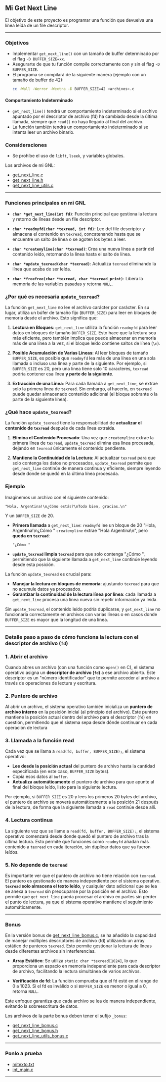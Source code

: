 ## Mi Get Next Line

El objetivo de este proyecto es programar una función que devuelva una línea leída de un file descriptor.


---

### Objetivos

- Implementar `get_next_line()` con un tamaño de buffer determinado por el flag `-D BUFFER_SIZE=xx`.
- Asegurarte de que tu función compile correctamente con y sin el flag `-D BUFFER_SIZE`.
- El programa se compilará de la siguiente manera (ejemplo con un tamaño de buffer de 42):
  ```bash
  cc -Wall -Werror -Wextra -D BUFFER_SIZE=42 <archivos>.c
  ```

#### Comportamiento Indeterminado

- `get_next_line()` tendrá un comportamiento indeterminado si el archivo apuntado por el descriptor de archivo (fd) ha cambiado desde la última llamada, siempre que `read()` no haya llegado al final del archivo.
- La función también tendrá un comportamiento indeterminado si se intenta leer un archivo binario.

### Consideraciones

- Se prohíbe el uso de `libft`, `lseek`, y variables globales.

Los archivos de mi GNL:
- [get_next_line.c](https://github.com/briveraarg/Get-Next-Line/blob/main/get_next_line.c)
- [get_next_line.h](https://github.com/briveraarg/Get-Next-Line/blob/main/get_next_line.h)
- [get_next_line_utils.c](https://github.com/briveraarg/Get-Next-Line/blob/main/get_next_line_utils.c)

----

### Funciones principales en mi GNL

- **`char *get_next_line(int fd)`**: 
  Función principal que gestiona la lectura y retorno de líneas desde un file descriptor.
  
- **`char *readmyfd(char *texread, int fd)`**: 
  Lee del file descriptor y almacena el contenido en `texread`, concatenando hasta que se encuentre un salto de línea o se agoten los bytes a leer.

- **`char *createmyline(char *texread)`**: 
  Crea una nueva línea a partir del contenido leído, retornando la línea hasta el salto de línea.

- **`char *update_texread(char *texread)`**: 
  Actualiza `texread` eliminando la línea que acaba de ser leída.

- **`char *freefree(char *texread, char *texread_print)`**: 
  Libera la memoria de las variables pasadas y retorna `NULL`.

### ¿Por qué es necesaria `update_texread`?

La función `get_next_line` no lee el archivo carácter por carácter. En su lugar, utiliza un búfer de tamaño fijo (`BUFFER_SIZE`) para leer en bloques de memoria desde el archivo. Esto significa que:

1. **Lectura en Bloques**: `get_next_line` utiliza la función `readmyfd` para leer datos en bloques de tamaño `BUFFER_SIZE`. Esto hace que la lectura sea más eficiente, pero también implica que puede almacenar en memoria más de una línea a la vez, si el bloque leído contiene saltos de línea (`\n`).
   
2. **Posible Acumulación de Varias Líneas**: Al leer bloques de tamaño `BUFFER_SIZE`, es posible que `readmyfd` lea más de una línea en una sola llamada o incluso una línea y parte de la siguiente. Por ejemplo, si `BUFFER_SIZE` es 20, pero una línea tiene solo 10 caracteres, `texread` podría contener esa línea **y parte de la siguiente**.

3. **Extracción de una Línea**: Para cada llamada a `get_next_line`, se extrae solo la primera línea de `texread`. Sin embargo, al hacerlo, en `texread` puede quedar almacenado contenido adicional (el bloque sobrante o la parte de la siguiente línea).

### ¿Qué hace `update_texread`?

La función `update_texread` tiene la responsabilidad de **actualizar el contenido de `texread`** después de cada línea extraída. 

1. **Elimina el Contenido Procesado**: Una vez que `createmyline` extrae la primera línea de `texread`, `update_texread` elimina esa línea procesada, dejando en `texread` únicamente el contenido pendiente.

2. **Mantiene la Continuidad de la Lectura**: Al actualizar `texread` para que solo contenga los datos no procesados, `update_texread` permite que `get_next_line` continúe de manera continua y eficiente, siempre leyendo desde donde se quedó en la última línea procesada.

### Ejemplo

Imaginemos un archivo con el siguiente contenido:
```
"Hola, Argentina!\n¿Cómo estás?\nTodo bien, gracias.\n"

```
Y un `BUFFER_SIZE` de 20.

- **Primera llamada** a `get_next_line`:
`readmyfd` lee un bloque de 20 "Hola, Argentina!\n¿Cómo "
`createmyline` extrae "Hola Argentina\n", pero **queda en `texread`**:

  ```
  "¿Cómo "

  ```

- **`update_texread` limpia `texread`** para que solo contenga "¿Cómo ", permitiendo que la siguiente llamada a `get_next_line` continúe leyendo desde esta posición.


La función `update_texread` es crucial para:
- **Manejar la lectura en bloques de memoria**: ajustando `texread` para que no acumule datos ya procesados.
- **Garantizar la continuidad de la lectura línea por línea**: cada llamada a `get_next_line` procesa una línea nueva sin repetir información ya leída.

Sin `update_texread`, el contenido leído podría duplicarse, y `get_next_line` no funcionaría correctamente en archivos con varias líneas o en casos donde `BUFFER_SIZE` es mayor que la longitud de una línea.


----

### Detalle paso a paso de cómo funciona la lectura con el descriptor de archivo (`fd`)

### 1. Abrir el archivo
Cuando abres un archivo (con una función como `open()` en C), el sistema operativo asigna un **descriptor de archivo (`fd`)** a ese archivo abierto. Este descriptor es un "número identificador" que te permite acceder al archivo a través de operaciones de lectura y escritura.

### 2. Puntero de archivo
Al abrir un archivo, el sistema operativo también inicializa un **puntero de archivo interno** en la posición inicial (al principio del archivo). Este puntero mantiene la posición actual dentro del archivo para el descriptor (`fd`) en cuestión, permitiendo que el sistema sepa desde dónde continuar en cada operación de lectura 

### 3. Llamada a la función read
Cada vez que se llama a `read(fd, buffer, BUFFER_SIZE);`, el sistema operativo:
   - **Lee desde la posición actual** del puntero de archivo hasta la cantidad especificada (en este caso, `BUFFER_SIZE` bytes).
   - Copia esos datos al `buffer`.
   - **Actualiza automáticamente** el puntero de archivo para que apunte al final del bloque leído, listo para la siguiente lectura.

Por ejemplo, si `BUFFER_SIZE` es 20 y lees los primeros 20 bytes del archivo, el puntero de archivo se moverá automáticamente a la posición 21 después de la lectura, de forma que la siguiente llamada a `read` continúe desde allí.

### 4. Lectura continua
La siguiente vez que se llame a `read(fd, buffer, BUFFER_SIZE);`, el sistema operativo comenzará desde donde quedó el puntero de archivo tras la última lectura. Esto permite que funciones como `readmyfd` añadan más contenido a `texread` en cada iteración, sin duplicar datos que ya fueron leídos.

### 5. No depende de `texread`
Es importante ver que el puntero de archivo no tiene relación con `texread`. El puntero es gestionado de manera independiente por el sistema operativo. **`texread` solo almacena el texto leído**, y cualquier dato adicional que se lea se anexa a `texread` sin preocuparse por la posición en el archivo. Esto permite que `get_next_line` pueda procesar el archivo en partes sin perder el punto de lectura, ya que el sistema operativo mantiene el seguimiento automáticamente.

----

### Bonus

En la versión bonus de [get_next_line_bonus.c](https://github.com/briveraarg/Get-Next-Line/blob/main/get_next_line_bonus.c), se ha añadido la capacidad de manejar múltiples descriptores de archivo (fd) utilizando un array estático de punteros `texread`. Esto permite gestionar la lectura de líneas desde diferentes archivos sin interferencias.

- **Array Estático**: Se utiliza `static char *texread[1024]`, lo que proporciona un espacio en memoria independiente para cada descriptor de archivo, facilitando la lectura simultánea de varios archivos.

- **Verificación de fd**: La función comprueba que el fd esté en el rango de 0 a 1023. Si el fd es inválido o si `BUFFER_SIZE` es menor o igual a 0, retorna `NULL`.

Este enfoque garantiza que cada archivo se lea de manera independiente, evitando la sobreescritura de datos.


Los archivos de la parte bonus deben tener el sufijo `_bonus`:
- [get_next_line_bonus.c](https://github.com/briveraarg/Get-Next-Line/blob/main/get_next_line_bonus.c)
- [get_next_line_bonus.h](https://github.com/briveraarg/Get-Next-Line/blob/main/get_next_line_bonus.h)
- [get_next_line_utils_bonus.c](https://github.com/briveraarg/Get-Next-Line/blob/main/get_next_line_utils_bonus.c)

---

### Ponlo a prueba
- [mitexto.txt](https://github.com/briveraarg/Get-Next-Line/blob/main/mitexto.txt)
- [int_main.c](https://github.com/briveraarg/Get-Next-Line/blob/main/int_main.c)

---
